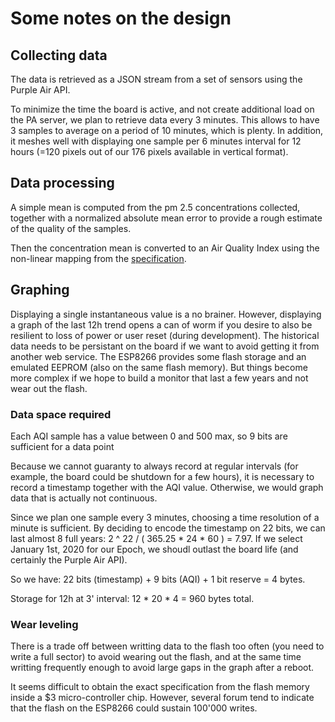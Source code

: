# Some notes on the design

## Collecting data

The data is retrieved as a JSON stream from a set of sensors using the Purple Air API.

To minimize the time the board is active, and not create additional load on the PA server, we plan to retrieve data every 3 minutes. This allows to have 3 samples to average on a period of 10 minutes, which is plenty. In addition, it meshes well with displaying one sample per 6 minutes interval for 12 hours (=120 pixels out of our 176 pixels available in vertical format).

## Data processing

A simple mean is computed from the pm 2.5 concentrations collected, together with a normalized absolute mean error to provide a rough estimate of the quality of the samples.

Then the concentration mean is converted to an Air Quality Index using the non-linear mapping from the [specification](https://www.airnow.gov/sites/default/files/2018-05/aqi-technical-assistance-document-may2016.pdf).

## Graphing

Displaying a single instantaneous value is a no brainer. However, displaying a graph of the last 12h trend opens a can of worm if you desire to also be resilient to loss of power or user reset (during development). The historical data needs to be persistant on the board if we want to avoid getting it from another web service. The ESP8266 provides some flash storage and an emulated EEPROM (also on the same flash memory). But things become more complex if we hope to build a monitor that last a few years and not wear out the flash.

### Data space required

Each AQI sample has a value between 0 and 500 max, so 9 bits are sufficient for a data point

Because we cannot guaranty to always record at regular intervals (for example, the board could be shutdown for a few hours), it is necessary to record a timestamp together with the AQI value. Otherwise, we would graph data that is actually not continuous.

Since we plan one sample every 3 minutes, choosing a time resolution of a minute is sufficient. By deciding to encode the timestamp on 22 bits, we can last almost 8 full years: 
2 ^ 22 / ( 365.25 * 24 * 60 ) = 7.97. If we select January 1st, 2020 for our Epoch, we shoudl outlast the board life (and certainly the Purple Air API).

So we have: 22 bits (timestamp) + 9 bits (AQI) + 1 bit reserve = 4 bytes.

Storage for 12h at 3' interval: 12 * 20 * 4 = 960 bytes total.

### Wear leveling

There is a trade off between writting data to the flash too often (you need to write a full sector) to avoid wearing out the flash, and at the same time writting frequently enough to avoid large gaps in the graph after a reboot.

It seems difficult to obtain the exact specification from the flash memory inside a $3 micro-controller chip. However, several forum tend to indicate that the flash on the ESP8266 could sustain 100'000 writes.

